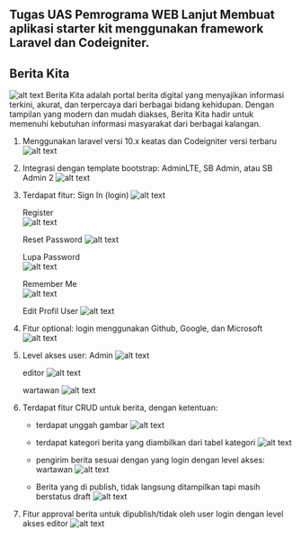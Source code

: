 ## Tugas UAS Pemrograma WEB Lanjut Membuat aplikasi starter kit menggunakan framework Laravel dan Codeigniter.

## Berita Kita
![alt text](https://github.com/samuelalfredosilla/news-website/blob/main/image.png?raw=true)
Berita Kita adalah portal berita digital yang menyajikan informasi terkini, akurat, dan terpercaya dari berbagai bidang kehidupan. Dengan tampilan yang modern dan mudah diakses, Berita Kita hadir untuk memenuhi kebutuhan informasi masyarakat dari berbagai kalangan.

1. Menggunakan laravel versi 10.x keatas dan Codeigniter versi terbaru
![alt text](https://github.com/samuelalfredosilla/news-website/blob/main/1.jpg?raw=true)

2. Integrasi dengan template bootstrap: AdminLTE, SB Admin, atau SB Admin 2
![alt text](https://github.com/samuelalfredosilla/news-website/blob/main/adminlte.jpg?raw=true)

3. Terdapat fitur:
   Sign In (login)
   ![alt text](https://github.com/samuelalfredosilla/news-website/blob/main/login.jpg?raw=true)

   Register<br>
   ![alt text](https://github.com/samuelalfredosilla/news-website/blob/main/regis.jpg?raw=true)
   
   Reset Password
   ![alt text](https://github.com/samuelalfredosilla/news-website/blob/main/reset.jpg?raw=true)
   
   Lupa Password<br>
   ![alt text](https://github.com/samuelalfredosilla/news-website/blob/main/forgot.jpg?raw=true)
   
   Remember Me<br>
   ![alt text](https://github.com/samuelalfredosilla/news-website/blob/main/login.jpg?raw=true?raw=true)
   
   Edit Profil User
   ![alt text](https://github.com/samuelalfredosilla/news-website/blob/main/edit%20user%20profil.jpg?raw=true)

4. Fitur optional: login menggunakan Github, Google, dan Microsoft 
![alt text](https://github.com/samuelalfredosilla/news-website/blob/main/login.jpg?raw=true)

5. Level akses user:
   Admin
   ![alt text](?raw=true)

   editor
   ![alt text](?raw=true)
   
   wartawan
   ![alt text](?raw=true)
   
6. Terdapat fitur CRUD untuk berita, dengan ketentuan:
     - terdapat unggah gambar
       ![alt text](?raw=true)
       
     - terdapat kategori berita yang diambilkan dari tabel kategori
       ![alt text](?raw=true)
       
     - pengirim berita sesuai dengan yang login dengan level akses: wartawan
       ![alt text](?raw=true)
       
     - Berita yang di publish, tidak langsung ditampilkan tapi masih berstatus draft
       ![alt text](?raw=true)
       
 7. Fitur approval berita untuk dipublish/tidak oleh user login dengan level akses editor
    ![alt text](?raw=true)
    
